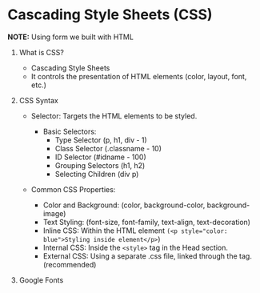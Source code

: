 # Cascading Style Sheets (CSS)

**NOTE:** Using form we built with HTML

1. What is CSS?
    - Cascading Style Sheets
    - It controls the presentation of HTML elements (color, layout, font, etc.)

2. CSS Syntax
    - Selector: Targets the HTML elements to be styled.
      - Basic Selectors:
        - Type Selector (p, h1, div - 1)
        - Class Selector (.classname - 10)
        - ID Selector (#idname - 100)
        - Grouping Selectors (h1, h2)
        - Selecting Children (div p)

    - Common CSS Properties:
        - Color and Background: (color, background-color, background-image)
        - Text Styling: (font-size, font-family, text-align, text-decoration)
        - Inline CSS: Within the HTML element ``(<p style="color: blue">Styling inside element</p>``)
        - Internal CSS: Inside the ``<style>`` tag in the Head section.
        - External CSS: Using a separate .css file, linked through the tag. (recommended)

3. Google Fonts
